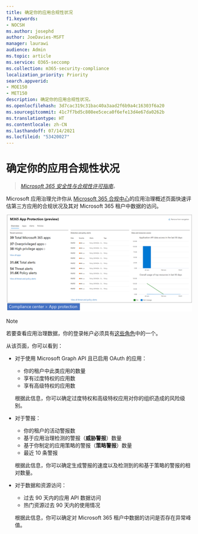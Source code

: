 ```yaml
---
title: 确定你的应用合规性状况
f1.keywords:
- NOCSH
ms.author: josephd
author: JoeDavies-MSFT
manager: laurawi
audience: Admin
ms.topic: article
ms.service: O365-seccomp
ms.collection: m365-security-compliance
localization_priority: Priority
search.appverid:
- MOE150
- MET150
description: 确定你的应用合规性状况。
ms.openlocfilehash: 3d7cac319c31bac40a3aad2f6b9a4c16303f6a20
ms.sourcegitcommit: 41c7f7bd5c808ee5ceca0f6efe13d4e67da0262b
ms.translationtype: HT
ms.contentlocale: zh-CN
ms.lasthandoff: 07/14/2021
ms.locfileid: "53420027"
---
```

# <a name="determine-your-app-compliance-posture"></a>确定你的应用合规性状况

>*[Microsoft 365 安全性与合规性许可指南](https://aka.ms/ComplianceSD)。*

Microsoft 应用治理允许你从 [Microsoft 365 合规中心](https://compliance.microsoft.com/appgovernance)的应用治理概述页面快速评估第三方应用的合规状况及其对 Microsoft 365 租户中数据的访问。

![Microsoft 365 合规中心内的应用治理概述页面](..\media\manage-app-protection-governance\mapg-cc-overview.png)

>[!Note]
> 若要查看应用治理数据，你的登录帐户必须具有[这些角色](app-governance-get-started.md#administrator-roles)中的一个。
>

从该页面，你可以看到：

- 对于使用 Microsoft Graph API 且已启用 OAuth 的应用：

  - 你的租户中此类应用的数量
  - 享有过度特权的应用数
  - 享有高级特权的应用数

  根据此信息，你可以确定过度特权和高级特权应用对你的组织造成的风险级别。

- 对于警报：

  - 你的租户的活动警报数
  - 基于应用治理检测的警报（**威胁警报**）数量
  - 基于你制定的应用策略的警报（**策略警报**）数量
  - 最近 10 条警报

  根据此信息，你可以确定生成警报的速度以及检测到的和基于策略的警报的相对数量。

- 对于数据和资源访问：

  - 过去 90 天内的应用 API 数据访问
  - 热门资源过去 90 天内的使用情况

  根据此信息，你可以确定对 Microsoft 365 租户中数据的访问是否存在异常峰值。

